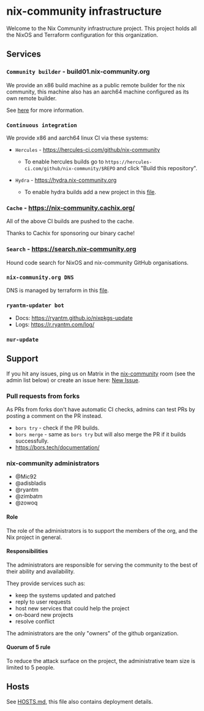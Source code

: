 # nix-community infrastructure

Welcome to the Nix Community infrastructure project. This project holds all the NixOS and Terraform configuration for this organization.

## Services

### `Community builder` - build01.nix-community.org

We provide an x86 build machine as a public remote builder for the nix community, this machine also has an aarch64 machine configured as its own remote builder.

See [here](roles/builder/README.md) for more information.

### `Continuous integration`

We provide x86 and aarch64 linux CI via these systems:

- `Hercules` - https://hercules-ci.com/github/nix-community
  - To enable hercules builds go to `https://hercules-ci.com/github/nix-community/$REPO` and click "Build this repository".

- `Hydra` - https://hydra.nix-community.org
  - To enable hydra builds add a new project in this [file](terraform/hydra-projects.tf).

### `Cache` - https://nix-community.cachix.org/

All of the above CI builds are pushed to the cache.

Thanks to Cachix for sponsoring our binary cache!

### `Search` - https://search.nix-community.org

Hound code search for NixOS and nix-community GitHub organisations.

### `nix-community.org DNS`

DNS is managed by terraform in this [file](terraform/cloudflare_nix-community_org.tf).

### `ryantm-updater bot`

* Docs: https://ryantm.github.io/nixpkgs-update
* Logs: https://r.ryantm.com/log/

### `nur-update`

## Support

If you hit any issues, ping us on Matrix in the [nix-community](https://matrix.to/#/#nix-community:nixos.org) room (see the admin list below) or create an issue here:
[New Issue](https://github.com/nix-community/infra/issues/new).

### Pull requests from forks
As PRs from forks don't have automatic CI checks, admins can test PRs by posting a comment on the PR instead.

* `bors try` - check if the PR builds.
* `bors merge` - same as `bors try` but will also merge the PR if it builds successfully.
* https://bors.tech/documentation/

### nix-community administrators

* @Mic92
* @adisbladis
* @ryantm
* @zimbatm
* @zowoq

#### Role

The role of the administrators is to support the members of the org, and the Nix project in general.

#### Responsibilities

The administrators are responsible for serving the community to the best of their ability and availability.

They provide services such as:
* keep the systems updated and patched
* reply to user requests
* host new services that could help the project
* on-board new projects
* resolve conflict

The administrators are the only "owners" of the github organization.

#### Quorum of 5 rule

To reduce the attack surface on the project, the administrative team size is limited to 5 people.

## Hosts

See [HOSTS.md](HOSTS.md), this file also contains deployment details.
